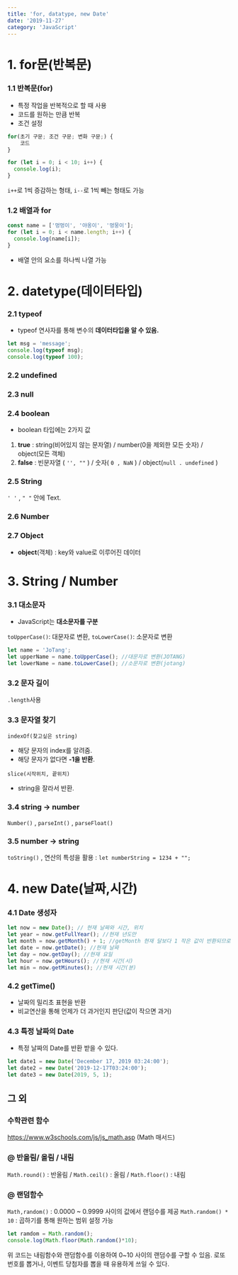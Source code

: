 ```yaml
---
title: 'for, datatype, new Date'
date: '2019-11-27'
category: 'JavaScript'
---
```


# 1. for문(반복문)

### **1.1 반복문(for)**

- 특정 작업을 반복적으로 할 때 사용
- 코드를 원하는 만큼 반복
- 조건 설정

```javascript
for(초기 구문; 조건 구문; 변화 구문;) {
	코드
}
```

```javascript
for (let i = 0; i < 10; i++) {
  console.log(i);
}
```

`i++`로 1씩 증감하는 형태, `i--`로 1씩 빼는 형태도 가능

### **1.2 배열과 for**

```javascript
const name = ['멍멍이', '야옹이', '멍뭉이'];
for (let i = 0; i < name.length; i++) {
  console.log(name[i]);
}
```

- 배열 안의 요소를 하나씩 나열 가능

# 2. datetype(데이터타입)

### **2.1 typeof**

- typeof 연사자를 통해 변수의 **데이터타입을 알 수 있음.**

```javascript
let msg = 'message';
console.log(typeof msg);
console.log(typeof 100);
```

### **2.2 undefined**

### **2.3 null**

### **2.4 boolean**

- boolean 타입에는 2가지 값

1. **true** : string(비어있지 않는 문자열) / number(0을 제외한 모든 숫자) / object(모든 객체)
2. **false** : 빈문자열 ( `'', ""` ) / 숫자( `0 , NaN` ) / object(`null . undefined` )

### **2.5 String**

`' '` , `" "` 안에 Text.

### **2.6 Number**

### **2.7 Object**

- **object**(객체) : key와 value로 이루어진 데이터

# 3. String / Number

### 3.1 대소문자

- JavaScript는 **대소문자를 구분**

`toUpperCase()`: 대문자로 변환, `toLowerCase()`: 소문자로 변환

```javascript
let name = 'JoTang';
let upperName = name.toUpperCase(); //대문자로 변환(JOTANG)
let lowerName = name.toLowerCase(); //소문자로 변환(jotang)
```

### 3.2 문자 길이

`.length`사용

### 3.3 문자열 찾기

`indexOf(찾고싶은 string)`

- 해당 문자의 index를 알려줌.
- 해당 문자가 없다면 **-1을 반환**.

`slice(시작위치, 끝위치)`

- string을 잘라서 반환.

### 3.4 string -> number

`Number()` , `parseInt()` , `parseFloat()`

### 3.5 number -> string

`toString()` , 연산의 특성을 활용 : `let numberString = 1234 + "";`

# 4. new Date(날짜,시간)

### 4.1 Date 생성자

```javascript
let now = new Date(); // 현재 날짜와 시간, 위치
let year = now.getFullYear(); //현재 년도만
let month = now.getMonth() + 1; //getMonth 현재 달보다 1 작은 값이 반환되므로 주의
let date = now.getDate(); //현재 날짜
let day = now.getDay(); //현재 요일
let hour = now.getHours(); //현재 시간(시)
let min = now.getMinutes(); //현재 시간(분)
```

### 4.2 getTime()

- 날짜의 밀리초 표현을 반환
- 비교연산을 통해 언제가 더 과거인지 판단(값이 작으면 과거)

### 4.3 특정 날짜의 Date

- 특정 날짜의 Date를 반환 받을 수 있다.

```javascript
let date1 = new Date('December 17, 2019 03:24:00');
let date2 = new Date('2019-12-17T03:24:00');
let date3 = new Date(2019, 5, 1);
```

## 그 외

### 수학관련 함수

https://www.w3schools.com/js/js_math.asp (Math 매서드)

### @ 반올림/ 올림 / 내림

`Math.round()` : 반올림 / `Math.ceil()` : 올림 / `Math.floor()` : 내림

### @ 랜덤함수

`Math,random()` : 0.0000 ~ 0.9999 사이의 값에서 랜덤수를 제공
`Math.random() * 10` : 곱하기를 통해 원하는 범위 설정 가능

```javascript
let ramdom = Math.random();
console.log(Math.floor(Math.random()*10);
```

위 코드는 내림함수와 랜덤함수를 이용하여 0~10 사이의 랜덤수를 구할 수 있음.
로또번호를 뽑거나, 이벤트 당첨자를 뽑을 때 유용하게 쓰일 수 있다.
